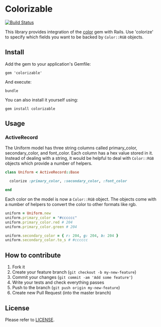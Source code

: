 # Colorizable

[![Build Status](https://travis-ci.org/idealprojectgroup/colorizable.svg)](https://travis-ci.org/idealprojectgroup/colorizable)

This library provides integration of the [color](https://github.com/halostatue/color) gem with Rails. Use 'colorize' to specify which fields you want to be backed by `Color::RGB` objects.

## Install

Add the gem to your application's Gemfile:

```
gem 'colorizable'
```

And execute:

```
bundle
```

You can also install it yourself using:

```
gem install colorizable
```

## Usage

### ActiveRecord

The Uniform model has three string columns called primary_color, secondary_color, and font_color. Each column has a hex value stored in it. Instead of dealing with a string, it would be helpful to deal with `Color::RGB` objects which provide a number of helpers.

```ruby
class Uniform < ActiveRecord::Base

  colorize :primary_color, :secondary_color, :font_color

end
```

Each color on the model is now a `Color::RGB` object. The objects come with a number of helpers to convert the color to other formats like rgb.

```ruby
uniform = Uniform.new
uniform.primary_color = "#cccccc"
uniform.primary_color.red # 204
uniform.primary_color.green # 204

uniform.secondary_color = { r: 204, g: 204, b: 204 }
uniform.secondary_color.to_s # #cccccc
```

## How to contribute

1. Fork it
2. Create your feature branch (`git checkout -b my-new-feature`)
3. Commit your changes (`git commit -am 'Add some feature'`)
4. Write your tests and check everything passes
5. Push to the branch (`git push origin my-new-feature`)
6. Create new Pull Request (into the master branch)

## License

Please refer to [LICENSE](https://github.com/idealprojectgroup/colorizable/blob/master/LICENSE).
